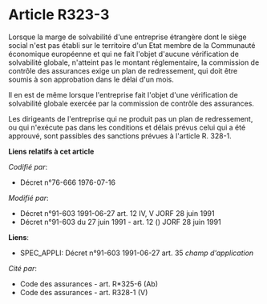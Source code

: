 # Article R323-3

Lorsque la marge de solvabilité d'une entreprise étrangère dont le siège social n'est pas établi sur le territoire d'un Etat
membre de la Communauté économique européenne et qui ne fait l'objet d'aucune vérification de solvabilité globale, n'atteint
pas le montant réglementaire, la commission de contrôle des assurances exige un plan de redressement, qui doit être soumis à
son approbation dans le délai d'un mois.

Il en est de même lorsque l'entreprise fait l'objet d'une vérification de solvabilité globale exercée par la commission de
contrôle des assurances.

Les dirigeants de l'entreprise qui ne produit pas un plan de redressement, ou qui n'exécute pas dans les conditions et délais
prévus celui qui a été approuvé, sont passibles des sanctions prévues à l'article R. 328-1.

**Liens relatifs à cet article**

_Codifié par_:

  - Décret n°76-666 1976-07-16

_Modifié par_:

  - Décret n°91-603 1991-06-27 art. 12 IV, V JORF 28 juin 1991
  - Décret n°91-603 du 27 juin 1991 - art. 12 () JORF 28 juin 1991

**Liens**:

  - SPEC_APPLI: Décret n°91-603 1991-06-27 art. 35 *champ d'application*

_Cité par_:

  - Code des assurances - art. R*325-6 (Ab)
  - Code des assurances - art. R328-1 (V)
